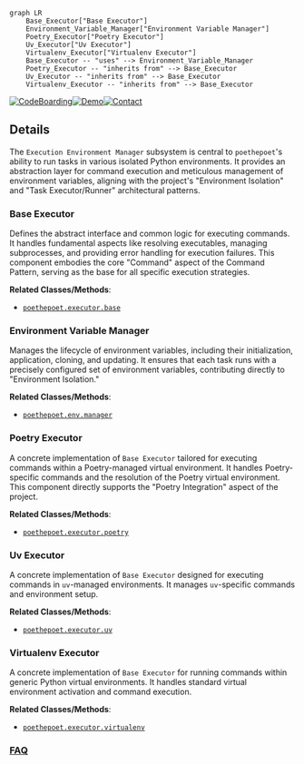 ```mermaid
graph LR
    Base_Executor["Base Executor"]
    Environment_Variable_Manager["Environment Variable Manager"]
    Poetry_Executor["Poetry Executor"]
    Uv_Executor["Uv Executor"]
    Virtualenv_Executor["Virtualenv Executor"]
    Base_Executor -- "uses" --> Environment_Variable_Manager
    Poetry_Executor -- "inherits from" --> Base_Executor
    Uv_Executor -- "inherits from" --> Base_Executor
    Virtualenv_Executor -- "inherits from" --> Base_Executor
```

[![CodeBoarding](https://img.shields.io/badge/Generated%20by-CodeBoarding-9cf?style=flat-square)](https://github.com/CodeBoarding/GeneratedOnBoardings)[![Demo](https://img.shields.io/badge/Try%20our-Demo-blue?style=flat-square)](https://www.codeboarding.org/demo)[![Contact](https://img.shields.io/badge/Contact%20us%20-%20contact@codeboarding.org-lightgrey?style=flat-square)](mailto:contact@codeboarding.org)

## Details

The `Execution Environment Manager` subsystem is central to `poethepoet`'s ability to run tasks in various isolated Python environments. It provides an abstraction layer for command execution and meticulous management of environment variables, aligning with the project's "Environment Isolation" and "Task Executor/Runner" architectural patterns.

### Base Executor
Defines the abstract interface and common logic for executing commands. It handles fundamental aspects like resolving executables, managing subprocesses, and providing error handling for execution failures. This component embodies the core "Command" aspect of the Command Pattern, serving as the base for all specific execution strategies.


**Related Classes/Methods**:

- <a href="https://github.com/nat-n/poethepoet/blob/main/poethepoet/executor/base.py" target="_blank" rel="noopener noreferrer">`poethepoet.executor.base`</a>


### Environment Variable Manager
Manages the lifecycle of environment variables, including their initialization, application, cloning, and updating. It ensures that each task runs with a precisely configured set of environment variables, contributing directly to "Environment Isolation."


**Related Classes/Methods**:

- <a href="https://github.com/nat-n/poethepoet/blob/main/poethepoet/env/manager.py" target="_blank" rel="noopener noreferrer">`poethepoet.env.manager`</a>


### Poetry Executor
A concrete implementation of `Base Executor` tailored for executing commands within a Poetry-managed virtual environment. It handles Poetry-specific commands and the resolution of the Poetry virtual environment. This component directly supports the "Poetry Integration" aspect of the project.


**Related Classes/Methods**:

- <a href="https://github.com/nat-n/poethepoet/blob/main/poethepoet/executor/poetry.py" target="_blank" rel="noopener noreferrer">`poethepoet.executor.poetry`</a>


### Uv Executor
A concrete implementation of `Base Executor` designed for executing commands in `uv`-managed environments. It manages `uv`-specific commands and environment setup.


**Related Classes/Methods**:

- <a href="https://github.com/nat-n/poethepoet/blob/main/poethepoet/executor/uv.py" target="_blank" rel="noopener noreferrer">`poethepoet.executor.uv`</a>


### Virtualenv Executor
A concrete implementation of `Base Executor` for running commands within generic Python virtual environments. It handles standard virtual environment activation and command execution.


**Related Classes/Methods**:

- <a href="https://github.com/nat-n/poethepoet/blob/main/poethepoet/executor/virtualenv.py" target="_blank" rel="noopener noreferrer">`poethepoet.executor.virtualenv`</a>




### [FAQ](https://github.com/CodeBoarding/GeneratedOnBoardings/tree/main?tab=readme-ov-file#faq)